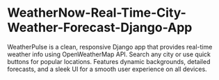 # WeatherNow-Real-Time-City-Weather-Forecast-Django-App
WeatherPulse is a clean, responsive Django app that provides real-time weather info using OpenWeatherMap API. Search any city or use quick buttons for popular locations. Features dynamic backgrounds, detailed forecasts, and a sleek UI for a smooth user experience on all devices.
